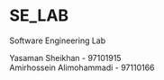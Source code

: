 # SE_LAB
Software Engineering Lab

Yasaman Sheikhan - 97101915\
Amirhossein Alimohammadi  - 97110166
